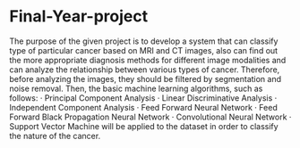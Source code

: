 # Final-Year-project 
The purpose of the given project is to develop a system that can classify type of particular cancer based on MRI and CT images, also can find out the more appropriate diagnosis methods for different image modalities and can analyze the relationship between various types of cancer. Therefore, before analyzing the images, they should be filtered by segmentation and noise removal. Then, the basic machine learning algorithms, such as follows:
· Principal Component Analysis 
· Linear Discriminative Analysis 
· Independent Component Analysis 
· Feed Forward Neural Network 
· Feed Forward Black Propagation Neural Network 
· Convolutional Neural Network 
· Support Vector Machine will be applied to the dataset in order to classify the nature of the cancer.


